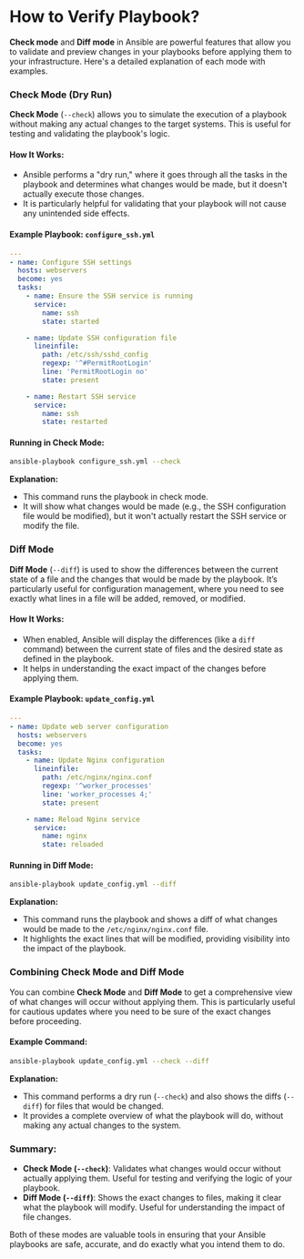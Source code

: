 # How to Verify Playbook?

**Check mode** and **Diff mode** in Ansible are powerful features that allow you to validate and preview changes in your playbooks before applying them to your infrastructure. Here's a detailed explanation of each mode with examples.

### Check Mode (Dry Run)

**Check Mode** (`--check`) allows you to simulate the execution of a playbook without making any actual changes to the target systems. This is useful for testing and validating the playbook's logic.

#### How It Works:
- Ansible performs a "dry run," where it goes through all the tasks in the playbook and determines what changes would be made, but it doesn't actually execute those changes.
- It is particularly helpful for validating that your playbook will not cause any unintended side effects.

#### Example Playbook: `configure_ssh.yml`
```yaml
---
- name: Configure SSH settings
  hosts: webservers
  become: yes
  tasks:
    - name: Ensure the SSH service is running
      service:
        name: ssh
        state: started

    - name: Update SSH configuration file
      lineinfile:
        path: /etc/ssh/sshd_config
        regexp: '^#PermitRootLogin'
        line: 'PermitRootLogin no'
        state: present

    - name: Restart SSH service
      service:
        name: ssh
        state: restarted
```

#### Running in Check Mode:
```bash
ansible-playbook configure_ssh.yml --check
```

**Explanation:**
- This command runs the playbook in check mode.
- It will show what changes would be made (e.g., the SSH configuration file would be modified), but it won't actually restart the SSH service or modify the file.

### Diff Mode

**Diff Mode** (`--diff`) is used to show the differences between the current state of a file and the changes that would be made by the playbook. It’s particularly useful for configuration management, where you need to see exactly what lines in a file will be added, removed, or modified.

#### How It Works:
- When enabled, Ansible will display the differences (like a `diff` command) between the current state of files and the desired state as defined in the playbook.
- It helps in understanding the exact impact of the changes before applying them.

#### Example Playbook: `update_config.yml`
```yaml
---
- name: Update web server configuration
  hosts: webservers
  become: yes
  tasks:
    - name: Update Nginx configuration
      lineinfile:
        path: /etc/nginx/nginx.conf
        regexp: '^worker_processes'
        line: 'worker_processes 4;'
        state: present

    - name: Reload Nginx service
      service:
        name: nginx
        state: reloaded
```

#### Running in Diff Mode:
```bash
ansible-playbook update_config.yml --diff
```

**Explanation:**
- This command runs the playbook and shows a diff of what changes would be made to the `/etc/nginx/nginx.conf` file.
- It highlights the exact lines that will be modified, providing visibility into the impact of the playbook.

### Combining Check Mode and Diff Mode

You can combine **Check Mode** and **Diff Mode** to get a comprehensive view of what changes will occur without applying them. This is particularly useful for cautious updates where you need to be sure of the exact changes before proceeding.

#### Example Command:
```bash
ansible-playbook update_config.yml --check --diff
```

**Explanation:**
- This command performs a dry run (`--check`) and also shows the diffs (`--diff`) for files that would be changed.
- It provides a complete overview of what the playbook will do, without making any actual changes to the system.

### Summary:

- **Check Mode (`--check`)**: Validates what changes would occur without actually applying them. Useful for testing and verifying the logic of your playbook.
- **Diff Mode (`--diff`)**: Shows the exact changes to files, making it clear what the playbook will modify. Useful for understanding the impact of file changes.

Both of these modes are valuable tools in ensuring that your Ansible playbooks are safe, accurate, and do exactly what you intend them to do.